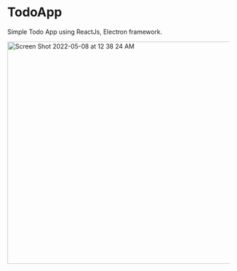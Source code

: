 # TodoApp
Simple Todo App using ReactJs, Electron framework.

<img width="505" alt="Screen Shot 2022-05-08 at 12 38 24 AM" src="https://user-images.githubusercontent.com/15126069/167283518-9ce740c6-d2ba-4804-9a32-570357fa22ac.png">
